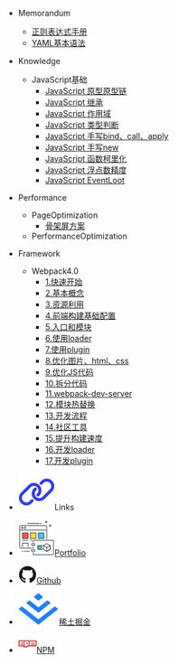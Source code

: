 - Memorandum

  - [正则表达式手册](/post/memorandum/正则表达式手册.md)
  - [YAML基本语法](/post/memorandum/YAML基本语法.md)

- Knowledge

  - JavaScript基础
    - [JavaScript 原型原型链](/post/knowledge/JavaScript基础/JavaScript原型原型链.md)
    - [JavaScript 继承](/post/knowledge/JavaScript基础/JavaScript继承.md)
    - [JavaScript 作用域](/post/knowledge/JavaScript基础/JavaScript作用域.md)
    - [JavaScript 类型判断](/post/knowledge/JavaScript基础/JavaScript类型判断.md)
    - [JavaScript 手写bind、call、apply](/post/knowledge/JavaScript基础/JavaScript手写bind_call_apply.md)
    - [JavaScript 手写new](/post/knowledge/JavaScript基础/JavaScript手写new.md)
    - [JavaScript 函数柯里化](/post/knowledge/JavaScript基础/JavaScript函数柯里化.md)
    - [JavaScript 浮点数精度](/post/knowledge/JavaScript基础/JavaScript浮点数精度.md)
    - [JavaScript EventLoot](/post/knowledge/JavaScript基础/JavaScriptEventLoop.md)

- Performance

  - PageOptimization
    - [骨架屏方案](/post/performance/骨架屏方案.md)
  - PerformanceOptimization

- Framework

  - Webpack4.0
    - [1.快速开始](/post/framework/Webpack/1.快速开始.md)
    - [2.基本概念](/post/framework/Webpack/2.基本概念.md)
    - [3.资源利用](/post/framework/Webpack/1.资源利用.md)
    - [4.前端构建基础配置](/post/framework/Webpack/4.前端构建基础配置.md)
    - [5.入口和模块](/post/framework/Webpack/5.入口和模块.md)
    - [6.使用loader](/post/framework/Webpack/6.使用loader.md)
    - [7.使用plugin](/post/framework/Webpack/7.使用plugin.md)
    - [8.优化图片、html、css](/post/framework/Webpack/8.优化图片&HTML&CSS.md)
    - [9.优化JS代码](/post/framework/Webpack/9.优化JS代码.md)
    - [10.拆分代码](/post/framework/Webpack/10.拆分代码.md)
    - [11.webpack-dev-server](/post/framework/Webpack/11.webpack-dev-server.md)
    - [12.模块热替换](/post/framework/Webpack/12.模块热替换.md)
    - [13.开发流程](/post/framework/Webpack/13.开发流程.md)
    - [14.社区工具](/post/framework/Webpack/14.社区工具.md)
    - [15.提升构建速度](/post/framework/Webpack/15.提升构建速度.md)
    - [16.开发loader](/post/framework/Webpack/16.开发loader.md)
    - [17.开发plugin](/post/framework/Webpack/17.开发plugin.md)

- <p class="sidebar-link-title"><img src="/assets/img/link.svg"></img>Links</p>

- <a class="sidebar-link" target="_blank" href="https://portfolio.zhangjc.cn/"><img src="/assets/img/portfolio.svg"></img>Portfolio</a>
- <a class="sidebar-link" target="_blank" href="https://github.com/zhangjichengcc"><img src="/assets/img/github.svg"></img>Github</a>
- <a class="sidebar-link" target="_blank" href="https://juejin.cn/user/3491704659003998"><img src="/assets/img/juejin.svg"></img>稀土掘金</a>
- <a class="sidebar-link" target="_blank" href="https://www.npmjs.com/~zhangjicheng"><img src="/assets/img/npm.svg"></img>NPM</a>
